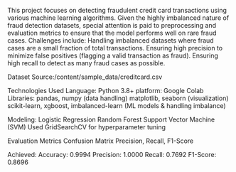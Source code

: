 This project focuses on detecting fraudulent credit card transactions using various machine learning algorithms. Given the highly imbalanced nature of fraud detection datasets, special attention is paid to preprocessing and evaluation metrics to ensure that the model performs well on rare fraud cases.
Challenges include:
Handling imbalanced datasets where fraud cases are a small fraction of total transactions.
Ensuring high precision to minimize false positives (flagging a valid transaction as fraud).
Ensuring high recall to detect as many fraud cases as possible.

Dataset
Source:/content/sample_data/creditcard.csv

Technologies Used
Language: Python 3.8+
platform: Google Colab
Libraries:
pandas, numpy (data handling)
matplotlib, seaborn (visualization)
scikit-learn, xgboost, imbalanced-learn (ML models & handling imbalance)

Modeling:
Logistic Regression
Random Forest
Support Vector Machine (SVM)
Used GridSearchCV for hyperparameter tuning

Evaluation Metrics
Confusion Matrix
Precision, Recall, F1-Score

Achieved:
Accuracy: 0.9994
Precision: 1.0000
Recall: 0.7692
F1-Score: 0.8696



